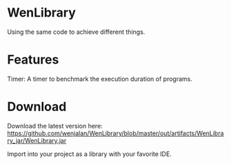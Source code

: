 # WenLibrary
Using the same code to achieve different things.

# Features
Timer: A timer to benchmark the execution duration of programs.

# Download
Download the latest version here: https://github.com/wenjalan/WenLibrary/blob/master/out/artifacts/WenLibrary_jar/WenLibrary.jar

Import into your project as a library with your favorite IDE.
